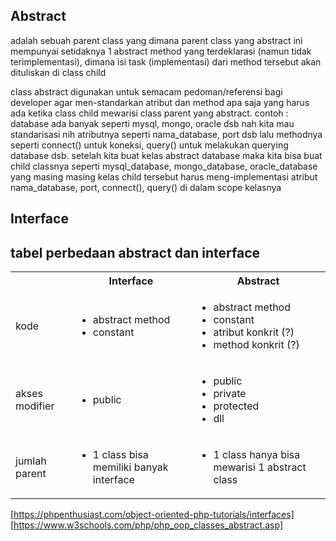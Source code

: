 ## Abstract
adalah sebuah parent class yang dimana parent class yang abstract ini mempunyai setidaknya 1 abstract method yang terdeklarasi (namun tidak terimplementasi), dimana isi task (implementasi) dari method tersebut akan dituliskan di class child

class abstract digunakan untuk semacam pedoman/referensi bagi developer agar men-standarkan atribut dan method apa saja yang harus ada ketika class child mewarisi class parent yang abstract. contoh : database ada banyak seperti mysql, mongo, oracle dsb nah kita mau standarisasi nih atributnya seperti nama_database, port dsb lalu methodnya seperti connect() untuk koneksi, query() untuk melakukan querying database dsb. setelah kita buat kelas abstract database maka kita bisa buat child classnya seperti mysql_database, mongo_database, oracle_database yang masing masing kelas child tersebut harus meng-implementasi atribut nama_database, port, connect(), query() di dalam scope kelasnya

## Interface




## tabel perbedaan abstract dan interface
<table>
	<tr>
		<th></th>
		<th>Interface</th>
		<th>Abstract</th>
	</tr>
	<tr>
		<td>kode</td>
		<td>
			<ul>
				<li>abstract method</li>
				<li>constant</li>
			</ul>
		</td>
		<td>
			<ul>
				<li>abstract method</li>
				<li>constant</li>
				<li>atribut konkrit (?)</li>
				<li>method konkrit (?)</li>
			</ul>
		</td>
	</tr>
	<tr>
		<td>akses modifier</td>
		<td>
			<ul>
				<li>public</li>
			</ul>
		</td>
		<td>
			<ul>
				<li>public</li>
				<li>private</li>
				<li>protected</li>
				<li>dll</li>
			</ul>
		</td>
	</tr>
	<tr>
		<td>jumlah parent</td>
		<td>
			<ul>
				<li>1 class bisa memiliki banyak interface</li>
			</ul>
		</td>
		<td>
			<ul>
				<li>1 class hanya bisa mewarisi 1 abstract class</li>
			</ul>
		</td>
	</tr>
</table>

[https://phpenthusiast.com/object-oriented-php-tutorials/interfaces]
[https://www.w3schools.com/php/php_oop_classes_abstract.asp]